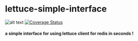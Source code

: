 # lettuce-simple-interface
![alt text](https://travis-ci.org/AhmedKamal/lettuce-simple-interface.svg?branch=master)
[![Coverage Status](https://coveralls.io/repos/github/AhmedKamal/lettuce-simple-interface/badge.svg?branch=master)](https://coveralls.io/github/AhmedKamal/lettuce-simple-interface?branch=master)


#### a simple interface for using lettuce client for redis in seconds !

